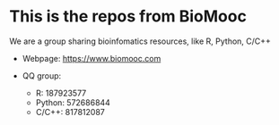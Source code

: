 # This is the repos from BioMooc

We are a group sharing bioinfomatics resources, like R, Python, C/C++

- Webpage: https://www.biomooc.com

- QQ group:
  * R: 187923577
  * Python: 572686844
  * C/C++: 817812087

